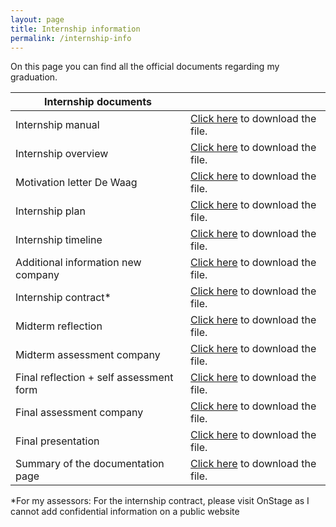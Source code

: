 ```yaml
---
layout: page
title: Internship information
permalink: /internship-info
---
```

On this page you can find all the official documents regarding my graduation.  

|Internship documents| |
|----------|----------| 
|Internship manual| [Click here](../../assets/nonimg/internship-info-manual.pdf) to download the file.|
|Internship overview| [Click here](../../assets/nonimg/internship-info-overview.pdf) to download the file.|
|Motivation letter De Waag| [Click here](../../assets/nonimg/internship-info-motivation-letter.docx) to download the file.|
|Internship plan| [Click here](../../assets/nonimg/internship-info-plan.docx) to download the file.|
|Internship timeline| [Click here](../../assets/nonimg/internship-info-timeline.png) to download the file.|
|Additional information new company| [Click here](../../assets/nonimg/internship-info-new-company.docx) to download the file.|
|Internship contract*| [Click here](../../assets/nonimg/internship-info-contract.docx) to download the file.|
|Midterm reflection| [Click here](../../assets/nonimg/internship-info-midterm-reflection.pdf) to download the file.|
|Midterm assessment company| [Click here](../../assets/nonimg/internship-info-midterm-assessment.docx) to download the file.|
|Final reflection + self assessment form| [Click here](../../assets/nonimg/internship-info-self-assessment-form.docx) to download the file.|
|Final assessment company| [Click here](../../assets/nonimg/internship-info-final-assessment.pdf) to download the file.|
|Final presentation| [Click here](../../assets/nonimg/internship-info-final-presentation.pdf) to download the file.|
|Summary of the documentation page| [Click here](../../assets/nonimg/internship-info-summary-of-documentation.pdf) to download the file.|

*For my assessors: For the internship contract, please visit OnStage as I cannot add confidential information on a public website





